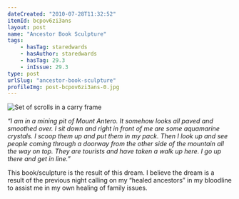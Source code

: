 ```yaml
---
dateCreated: "2010-07-28T11:32:52"
itemId: bcpov6zi3ans
layout: post
name: "Ancestor Book Sculpture"
tags:
    - hasTag: staredwards
    - hasAuthor: staredwards
    - hasTag: 29.3
    - inIssue: 29.3
type: post
urlSlug: "ancestor-book-sculpture"
profileImg: post-bcpov6zi3ans-0.jpg
---
```


![Set of scrolls in a carry frame](../images/post-bcpov6zi3ans-0.jpg)

_“I am in a mining pit of Mount Antero. It somehow looks all paved and smoothed over. I sit down and right in front of me are some aquamarine crystals. I scoop them up and put them in my pack. Then I look up and see people coming through a doorway from the other side of the mountain all the way on top. They are tourists and have taken a walk up here. I go up there and get in line.”_

This book/sculpture is the result of this dream. I believe the dream is a result of the previous night calling on my “healed ancestors” in my bloodline to assist me in my own healing of family issues.
